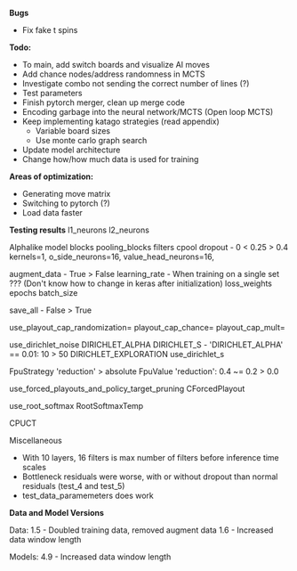 **Bugs**
 - Fix fake t spins

**Todo:**
 - To main, add switch boards and visualize AI moves
 - Add chance nodes/address randomness in MCTS
 - Investigate combo not sending the correct number of lines (?)
 - Test parameters
 - Finish pytorch merger, clean up merge code
 - Encoding garbage into the neural network/MCTS (Open loop MCTS)
 - Keep implementing katago strategies (read appendix)
     - Variable board sizes
     - Use monte carlo graph search
 - Update model architecture
 - Change how/how much data is used for training

**Areas of optimization:**
 - Generating move matrix
 - Switching to pytorch (?)
 - Load data faster

**Testing results**
l1_neurons
l2_neurons

Alphalike model
blocks
pooling_blocks
filters
cpool
dropout
    - 0 < 0.25 > 0.4
kernels=1,
o_side_neurons=16,
value_head_neurons=16,

augment_data
    - True > False
learning_rate
    - When training on a single set ??? (Don't know how to change in keras after initialization)
loss_weights
epochs
batch_size

save_all
    - False > True

use_playout_cap_randomization=
playout_cap_chance=
playout_cap_mult=

use_dirichlet_noise
DIRICHLET_ALPHA
DIRICHLET_S
    - 'DIRICHLET_ALPHA' == 0.01: 10 > 50
DIRICHLET_EXPLORATION
use_dirichlet_s

FpuStrategy
    'reduction' > absolute
FpuValue
    'reduction': 0.4 ~= 0.2 > 0.0

use_forced_playouts_and_policy_target_pruning
CForcedPlayout

use_root_softmax
RootSoftmaxTemp

CPUCT

Miscellaneous
 - With 10 layers, 16 filters is max number of filters before inference time scales
 - Bottleneck residuals were worse, with or without dropout than normal residuals (test_4 and test_5)
 - test_data_paramemeters does work



**Data and Model Versions**

Data:
1.5 - Doubled training data, removed augment data
1.6 - Increased data window length

Models:
4.9 - Increased data window length
